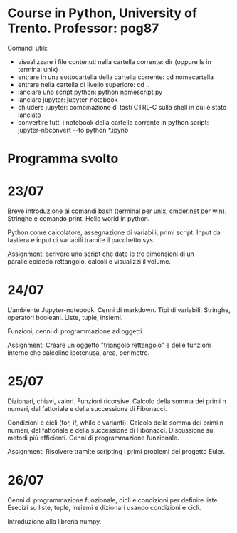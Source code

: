 # Course in Python, University of Trento. Professor: pog87 

Comandi utili:
- visualizzare i file contenuti nella cartella corrente: dir (oppure ls in terminal unix)
- entrare in una sottocartella della cartella corrente: cd nomecartella
- entrare nella cartella di livello superiore: cd ..
- lanciare uno script python: python nomescript.py
- lanciare jupyter: jupyter-notebook
- chiudere jupyter: combinazione di tasti CTRL-C sulla shell in cui è stato lanciato
- convertire tutti i notebook della cartella corrente in python script: jupyter-nbconvert --to python *.ipynb

# Programma svolto
# 23/07
Breve introduzione ai comandi bash (terminal per unix, cmder.net per win). Stringhe e comando print. Hello world in python.

Python come calcolatore, assegnazione di variabili, primi script. Input da tastiera e input di variabili tramite il pacchetto sys.

Assignment: scrivere uno script che date le tre dimensioni di un parallelepidedo rettangolo, calcoli e visualizzi il volume.

# 24/07
L'ambiente Jupyter-notebook. Cenni di markdown. Tipi di variabili. Stringhe, operatori booleani. Liste, tuple, insiemi.

Funzioni, cenni di programmazione ad oggetti.

Assignment: Creare un oggetto "triangolo rettangolo" e delle funzioni interne che calcolino ipotenusa, area, perimetro.

# 25/07
Dizionari, chiavi, valori. Funzioni ricorsive. Calcolo della somma dei primi n numeri, del fattoriale e della successione di Fibonacci.

Condizioni e cicli (for, if, while e varianti). Calcolo della somma dei primi n numeri, del fattoriale e della successione di Fibonacci. Discussione sui metodi più efficienti. Cenni di programmazione funzionale.

Assignment: Risolvere tramite scripting i primi problemi del progetto Euler.

# 26/07
Cenni di programmazione funzionale, cicli e condizioni per definire liste. Esecizi su liste, tuple, insiemi e dizionari usando condizioni e cicli.

Introduzione alla libreria numpy.
